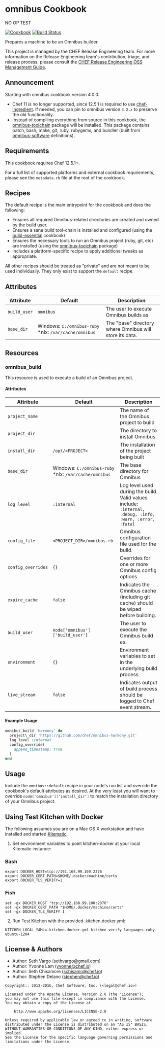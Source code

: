 # omnibus Cookbook

NO OP TEST

[![Cookbook](http://img.shields.io/cookbook/v/omnibus.svg)](https://supermarket.chef.io/cookbooks/omnibus) [![Build Status](https://travis-ci.org/chef-cookbooks/omnibus.svg?branch=master)](https://travis-ci.org/chef-cookbooks/omnibus)

Prepares a machine to be an Omnibus builder.

This project is managed by the CHEF Release Engineering team. For more information on the Release Engineering team's contribution, triage, and release process, please consult the [CHEF Release Engineering OSS Management Guide](https://docs.google.com/a/opscode.com/document/d/1oJB0vZb_3bl7_ZU2YMDBkMFdL-EWplW1BJv_FXTUOzg/edit).

## Announcement

Starting with omnibus cookbook version 4.0.0:

- Chef 11 is no longer supported, since 12.5.1 is required to use [chef-ingredient](https://github.com/chef-cookbooks/chef-ingredient). If needed, you can pin to omnibus version `3.2.x` to preserve the old functionality.
- Instead of compiling everything from source in this cookbook, the [omnibus-toolchain](https://github.com/chef/omnibus-toolchain) package will be installed. This package contains patch, bash, make, git, ruby, rubygems, and bundler (built from [omnibus-software](https://github.com/chef/omnibus-software) definitions).

## Requirements

This cookbook requires Chef 12.5.1+.

For a full list of supported platforms and external cookbook requirements, please see the `metadata.rb` file at the root of the cookbook.

## Recipes

The default recipe is the main entrypoint for the cookbook and does the following:

- Ensures all required Omnibus-related directories are created and owned by the build user.
- Ensures a sane build tool-chain is installed and configured (using the [build-essential](http://community.opscode.com/cookbooks/build-essential) cookbook)
- Ensures the necessary tools to run an Omnibus project (ruby, git, etc) are installed (using the [omnibus-toolchain](https://github.com/chef/omnibus-toolchain) package)
- Includes a platform-specific recipe to apply additional tweaks as appropriate.

All other recipes should be treated as "private" and are not meant to be used individually. They only exist to support the `default` recipe.

## Attributes

Attribute    | Default                                               | Description
------------ | ----------------------------------------------------- | -------------------------------------------------------
`build_user` | `omnibus`                                             | The user to execute Omnibus builds as
`base_dir`   | Windows: `C:/omnibus-ruby` *nix: `/var/cache/omnibus` | The "base" directory where Omnibus will store its data.

## Resources

### omnibus_build

This resource is used to execute a build of an Omnibus project.

#### Attributes

Attribute          | Default                                               | Description
------------------ | ----------------------------------------------------- | --------------------------------------------------------------------------------------------------------
`project_name`     |                                                       | The name of the Omnibus project to build
`project_dir`      |                                                       | The directory to install Omnibus
`install_dir`      | `/opt/<PROJECT>`                                      | The installation of the project being built
`base_dir`         | Windows: `C:/omnibus-ruby` *nix: `/var/cache/omnibus` | The base directory for Omnibus
`log_level`        | `:internal`                                           | Log level used during the build. Valid values include: `:internal, :debug, :info, :warn, :error, :fatal`
`config_file`      | `<PROJECT_DIR>/omnibus.rb`                            | Omnibus configuration file used for the build.
`config_overrides` | `{}`                                                  | Overrides for one or more Omnibus config options
`expire_cache`     | `false`                                               | Indicates the Omnibus cache (including git cache) should be wiped before building.
`build_user`       | `node['omnibus']['build_user']`                       | The user to execute the Omnibus build as.
`environment`      | `{}`                                                  | Environment variables to set in the underlying build process.
`live_stream`      | `false`                                               | Indicates output of build process should be logged to Chef event stream.

#### Example Usage

```ruby
omnibus_build 'harmony' do
  project\_dir 'https://github.com/chef/omnibus-harmony.git'
  log_level :internal
  config_override(
    append_timestamp: true
  )
end
```

## Usage

Include the `omnibus::default` recipe in your node's run list and override the cookbook's default attributes as desired. At the very least you will want to override `node['omnibus']['install_dir']` to match the installation directory of your Omnibus project.

## Using Test Kitchen with Docker

The following assumes you are on a Mac OS X workstation and have installed and started [Kitematic](https://kitematic.com/).

1. Set environment variables to point kitchen-docker at your local Kitematic instance:

  ### Bash

  ```shell
  export DOCKER_HOST=tcp://192.168.99.100:2376
  export DOCKER_CERT_PATH=$HOME/.docker/machine/certs
  export DOCKER_TLS_VERIFY=1
  ```

  ### Fish

  ```shell
  set -gx DOCKER_HOST "tcp://192.168.99.100:2376"
  set -gx DOCKER_CERT_PATH "$HOME/.docker/machine/certs"
  set -gx DOCKER_TLS_VERIFY 1
  ```

2. Run Test Kitchen with the provided .kitchen.docker.yml:

  ```shell
  KITCHEN_LOCAL_YAML=.kitchen.docker.yml kitchen verify languages-ruby-ubuntu-1204
  ```

## License & Authors

- Author: Seth Vargo ([sethvargo@gmail.com](mailto:sethvargo@gmail.com))
- Author: Yvonne Lam ([yvonne@chef.io](mailto:yvonne@chef.io))
- Author: Seth Chisamore ([schisamo@chef.io](mailto:schisamo@chef.io))
- Author: Stephen Delano ([stephen@chef.io](mailto:stephen@chef.io))

```text
Copyright:: 2012-2016, Chef Software, Inc. (<legal@chef.io>)

Licensed under the Apache License, Version 2.0 (the "License");
you may not use this file except in compliance with the License.
You may obtain a copy of the License at

    http://www.apache.org/licenses/LICENSE-2.0

Unless required by applicable law or agreed to in writing, software
distributed under the License is distributed on an "AS IS" BASIS,
WITHOUT WARRANTIES OR CONDITIONS OF ANY KIND, either express or implied.
See the License for the specific language governing permissions and
limitations under the License.
```
